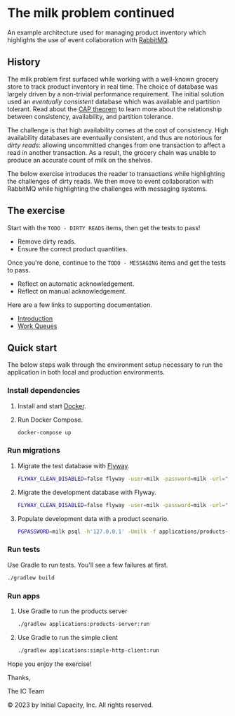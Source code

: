 # The milk problem continued

An example architecture used for managing product inventory which
highlights the use of event collaboration with [RabbitMQ](https://www.rabbitmq.com/).

## History

The milk problem first surfaced while working with a well-known grocery
store to track product inventory in real time.
The choice of database was largely driven by a non-trivial performance
requirement.
The initial solution used an _eventually consistent_ database which was
available and partition tolerant.
Read about the [CAP theorem](https://en.wikipedia.org/wiki/CAP_theorem)
to learn more about the relationship between consistency, availability,
and partition tolerance.

The challenge is that high availability comes at the cost of
consistency.
High availability databases are eventually consistent, and thus are
notorious for _dirty reads_: allowing uncommitted changes from
one transaction to affect a read in another transaction.
As a result, the grocery chain was unable to produce an accurate count
of milk on the shelves.

The below exercise introduces the reader to transactions while highlighting the challenges of dirty reads.
We then move to event collaboration with RabbitMQ while highlighting the challenges with messaging systems.

## The exercise

Start with the `TODO - DIRTY READS` items, then get the tests to pass!
- Remove dirty reads.
- Ensure the correct product quantities.

Once you're done, continue to the `TODO - MESSAGING` items and get the tests to pass.
- Reflect on automatic acknowledgement.
- Reflect on manual acknowledgement.

Here are a few links to supporting documentation.
- [Introduction](https://www.rabbitmq.com/tutorials/tutorial-one-java.html)
- [Work Queues](https://www.rabbitmq.com/tutorials/tutorial-two-java.html)

## Quick start

The below steps walk through the environment setup necessary to run the
application in both local and production environments.

### Install dependencies

1.  Install and start [Docker](https://docs.docker.com/desktop/#download-and-install).
1.  Run Docker Compose.

    ```bash
    docker-compose up
    ```

### Run migrations

1.  Migrate the test database with [Flyway](https://flywaydb.org/documentation/usage/commandline/#download-and-installation).

    ```bash
    FLYWAY_CLEAN_DISABLED=false flyway -user=milk -password=milk -url="jdbc:postgresql://localhost:5432/milk_test" -locations=filesystem:databases/milk clean migrate
    ```

1.  Migrate the development database with Flyway.

    ```bash
    FLYWAY_CLEAN_DISABLED=false flyway -user=milk -password=milk -url="jdbc:postgresql://localhost:5432/milk_development" -locations=filesystem:databases/milk clean migrate
    ```

1.  Populate development data with a product scenario.

    ```bash
    PGPASSWORD=milk psql -h'127.0.0.1' -Umilk -f applications/products-server/src/test/resources/scenarios/products.sql milk_development
    ```

### Run tests

Use Gradle to run tests. You'll see a few failures at first.

```bash
./gradlew build
```


### Run apps

1.  Use Gradle to run the products server

    ```bash
    ./gradlew applications:products-server:run
    ```

1.  Use Gradle to run the simple client

    ```bash
    ./gradlew applications:simple-http-client:run
    ```

Hope you enjoy the exercise!

Thanks,

The IC Team

© 2023 by Initial Capacity, Inc. All rights reserved.
